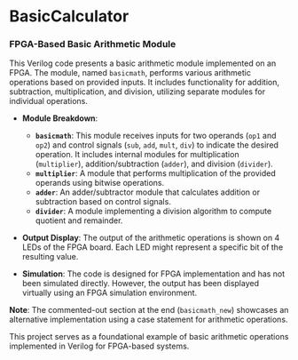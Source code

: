 # BasicCalculator

### FPGA-Based Basic Arithmetic Module

This Verilog code presents a basic arithmetic module implemented on an FPGA. The module, named `basicmath`, performs various arithmetic operations based on provided inputs. It includes functionality for addition, subtraction, multiplication, and division, utilizing separate modules for individual operations.

- **Module Breakdown**:
  - **`basicmath`**: This module receives inputs for two operands (`op1` and `op2`) and control signals (`sub`, `add`, `mult`, `div`) to indicate the desired operation. It includes internal modules for multiplication (`multiplier`), addition/subtraction (`adder`), and division (`divider`).
  - **`multiplier`**: A module that performs multiplication of the provided operands using bitwise operations.
  - **`adder`**: An adder/subtractor module that calculates addition or subtraction based on control signals.
  - **`divider`**: A module implementing a division algorithm to compute quotient and remainder.

- **Output Display**: The output of the arithmetic operations is shown on 4 LEDs of the FPGA board. Each LED might represent a specific bit of the resulting value.

- **Simulation**: The code is designed for FPGA implementation and has not been simulated directly. However, the output has been displayed virtually using an FPGA simulation environment.

**Note**: The commented-out section at the end (`basicmath_new`) showcases an alternative implementation using a case statement for arithmetic operations.

This project serves as a foundational example of basic arithmetic operations implemented in Verilog for FPGA-based systems.
